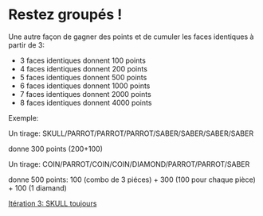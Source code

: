 # Restez groupés !


Une autre façon de gagner des points et de cumuler les faces identiques à partir de 3:


- 3 faces identiques donnent  100 points
- 4 faces identiques donnent  200 points
- 5 faces identiques donnent  500 points
- 6 faces identiques donnent 1000 points
- 7 faces identiques donnent 2000 points
- 8 faces identiques donnent 4000 points

Exemple: 

Un tirage: SKULL/PARROT/PARROT/PARROT/SABER/SABER/SABER/SABER 

donne 300 points (200+100)


Un tirage: COIN/PARROT/COIN/COIN/DIAMOND/PARROT/PARROT/SABER 

donne 500 points: 100 (combo de 3 piéces) + 300 (100 pour chaque pièce) + 100 (1 diamand)




 <a href="/katas/sabords/iteration03.html">Itération 3: SKULL toujours</a> <br>



